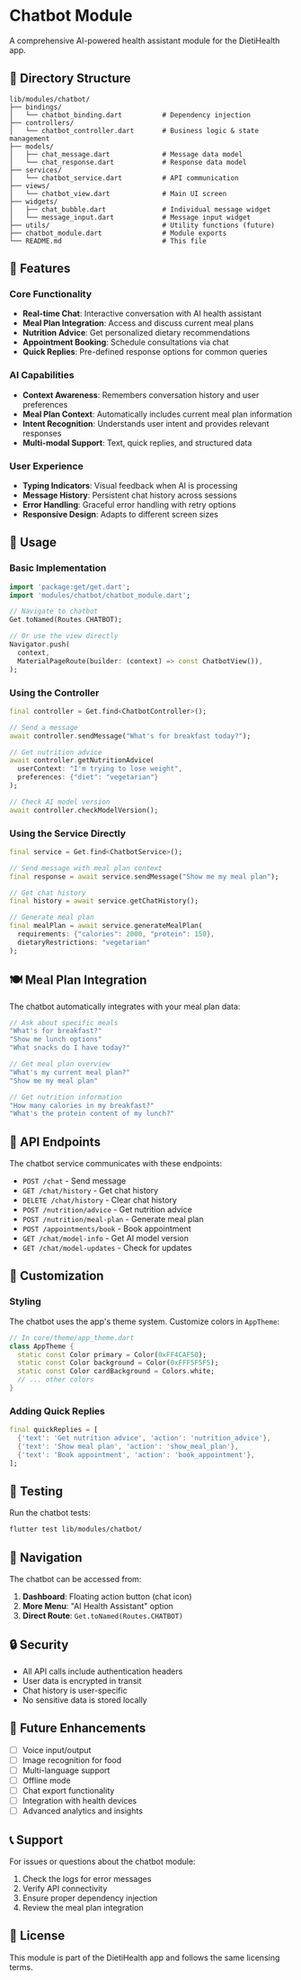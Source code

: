 # Chatbot Module

A comprehensive AI-powered health assistant module for the DietiHealth app.

## 📁 Directory Structure

```
lib/modules/chatbot/
├── bindings/
│   └── chatbot_binding.dart          # Dependency injection
├── controllers/
│   └── chatbot_controller.dart       # Business logic & state management
├── models/
│   ├── chat_message.dart             # Message data model
│   └── chat_response.dart            # Response data model
├── services/
│   └── chatbot_service.dart          # API communication
├── views/
│   └── chatbot_view.dart             # Main UI screen
├── widgets/
│   ├── chat_bubble.dart              # Individual message widget
│   └── message_input.dart            # Message input widget
├── utils/                            # Utility functions (future)
├── chatbot_module.dart               # Module exports
└── README.md                         # This file
```

## 🚀 Features

### Core Functionality
- **Real-time Chat**: Interactive conversation with AI health assistant
- **Meal Plan Integration**: Access and discuss current meal plans
- **Nutrition Advice**: Get personalized dietary recommendations
- **Appointment Booking**: Schedule consultations via chat
- **Quick Replies**: Pre-defined response options for common queries

### AI Capabilities
- **Context Awareness**: Remembers conversation history and user preferences
- **Meal Plan Context**: Automatically includes current meal plan information
- **Intent Recognition**: Understands user intent and provides relevant responses
- **Multi-modal Support**: Text, quick replies, and structured data

### User Experience
- **Typing Indicators**: Visual feedback when AI is processing
- **Message History**: Persistent chat history across sessions
- **Error Handling**: Graceful error handling with retry options
- **Responsive Design**: Adapts to different screen sizes

## 🔧 Usage

### Basic Implementation

```dart
import 'package:get/get.dart';
import 'modules/chatbot/chatbot_module.dart';

// Navigate to chatbot
Get.toNamed(Routes.CHATBOT);

// Or use the view directly
Navigator.push(
  context,
  MaterialPageRoute(builder: (context) => const ChatbotView()),
);
```

### Using the Controller

```dart
final controller = Get.find<ChatbotController>();

// Send a message
await controller.sendMessage("What's for breakfast today?");

// Get nutrition advice
await controller.getNutritionAdvice(
  userContext: "I'm trying to lose weight",
  preferences: {"diet": "vegetarian"}
);

// Check AI model version
await controller.checkModelVersion();
```

### Using the Service Directly

```dart
final service = Get.find<ChatbotService>();

// Send message with meal plan context
final response = await service.sendMessage("Show me my meal plan");

// Get chat history
final history = await service.getChatHistory();

// Generate meal plan
final mealPlan = await service.generateMealPlan(
  requirements: {"calories": 2000, "protein": 150},
  dietaryRestrictions: "vegetarian"
);
```

## 🍽️ Meal Plan Integration

The chatbot automatically integrates with your meal plan data:

```dart
// Ask about specific meals
"What's for breakfast?"
"Show me lunch options"
"What snacks do I have today?"

// Get meal plan overview
"What's my current meal plan?"
"Show me my meal plan"

// Get nutrition information
"How many calories in my breakfast?"
"What's the protein content of my lunch?"
```

## 🔌 API Endpoints

The chatbot service communicates with these endpoints:

- `POST /chat` - Send message
- `GET /chat/history` - Get chat history
- `DELETE /chat/history` - Clear chat history
- `POST /nutrition/advice` - Get nutrition advice
- `POST /nutrition/meal-plan` - Generate meal plan
- `POST /appointments/book` - Book appointment
- `GET /chat/model-info` - Get AI model version
- `GET /chat/model-updates` - Check for updates

## 🎨 Customization

### Styling
The chatbot uses the app's theme system. Customize colors in `AppTheme`:

```dart
// In core/theme/app_theme.dart
class AppTheme {
  static const Color primary = Color(0xFF4CAF50);
  static const Color background = Color(0xFFF5F5F5);
  static const Color cardBackground = Colors.white;
  // ... other colors
}
```

### Adding Quick Replies
```dart
final quickReplies = [
  {'text': 'Get nutrition advice', 'action': 'nutrition_advice'},
  {'text': 'Show meal plan', 'action': 'show_meal_plan'},
  {'text': 'Book appointment', 'action': 'book_appointment'},
];
```

## 🧪 Testing

Run the chatbot tests:

```bash
flutter test lib/modules/chatbot/
```

## 📱 Navigation

The chatbot can be accessed from:

1. **Dashboard**: Floating action button (chat icon)
2. **More Menu**: "AI Health Assistant" option
3. **Direct Route**: `Get.toNamed(Routes.CHATBOT)`

## 🔒 Security

- All API calls include authentication headers
- User data is encrypted in transit
- Chat history is user-specific
- No sensitive data is stored locally

## 🚀 Future Enhancements

- [ ] Voice input/output
- [ ] Image recognition for food
- [ ] Multi-language support
- [ ] Offline mode
- [ ] Chat export functionality
- [ ] Integration with health devices
- [ ] Advanced analytics and insights

## 📞 Support

For issues or questions about the chatbot module:

1. Check the logs for error messages
2. Verify API connectivity
3. Ensure proper dependency injection
4. Review the meal plan integration

## 📄 License

This module is part of the DietiHealth app and follows the same licensing terms. 